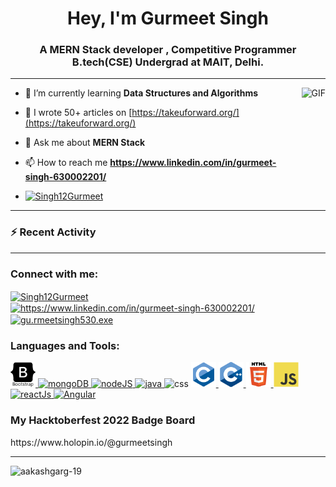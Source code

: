 <h1 align="center">Hey, I'm Gurmeet Singh</h1>
<h3 align="center">A MERN Stack developer , Competitive Programmer B.tech(CSE) Undergrad at MAIT, Delhi.</h3>

<hr>
<img align="right" height="190px" alt="GIF" src="https://media.giphy.com/media/M9gbBd9nbDrOTu1Mqx/giphy.gif" />

- 🌱 I’m currently learning **Data Structures and Algorithms**

- 📝 I wrote 50+ articles on [https://takeuforward.org/](https://takeuforward.org/)

- 💬 Ask me about **MERN Stack**

- 📫 How to reach me **https://www.linkedin.com/in/gurmeet-singh-630002201/**
- <p align="left"> <a href="https://twitter.com/Singh12Gurmeet" target="blank"><img height="20px" src="https://img.shields.io/twitter/follow/Singh12Gurmeet?logo=twitter&style=for-the-badge" alt="Singh12Gurmeet" /></a> </p>

---

### :zap: Recent Activity

<!--START_SECTION:activity-->
<!--END_SECTION:activity-->

---
<h3 align="left">Connect with me:</h3>
<p align="left">
<a href="https://twitter.com/Singh12Gurmeet" target="blank"><img align="center" src="https://raw.githubusercontent.com/rahuldkjain/github-profile-readme-generator/master/src/images/icons/Social/twitter.svg" alt="Singh12Gurmeet" height="30" width="40" /></a>
<a href="https://www.linkedin.com/in/gurmeet-singh-630002201/" target="blank"><img align="center" src="https://raw.githubusercontent.com/rahuldkjain/github-profile-readme-generator/master/src/images/icons/Social/linked-in-alt.svg" alt="https://www.linkedin.com/in/gurmeet-singh-630002201/" height="30" width="40" /></a>
<a href="https://www.instagram.com/gu.rmeetsingh530/" target="blank"><img align="center" src="https://raw.githubusercontent.com/rahuldkjain/github-profile-readme-generator/master/src/images/icons/Social/instagram.svg" alt="gu.rmeetsingh530.exe" height="30" width="40" /></a>
</p>
<h3 align="left">Languages and Tools:</h3>
<p align="left"> <a href="https://getbootstrap.com" target="_blank"> <img src="https://raw.githubusercontent.com/devicons/devicon/master/icons/bootstrap/bootstrap-plain-wordmark.svg" alt="bootstrap" width="40" height="40"/> </a> 
<a href="https://www.mongodb.com/" target="_blank"> <img src="https://www.opc-router.de/wp-content/uploads/2021/03/mongodb_thumbnail.png" alt="mongoDB" width="40" height="40"/> </a>
<a href="https://nodejs.org/en/docs/" target="_blank"> <img src="https://upload.wikimedia.org/wikipedia/commons/thumb/d/d9/Node.js_logo.svg/1200px-Node.js_logo.svg.png" alt="nodeJS" width="40" height="40"/> </a>
<a href="https://www.java.com/en/" target="_blank"> <img src="https://upload.wikimedia.org/wikipedia/en/thumb/3/30/Java_programming_language_logo.svg/1200px-Java_programming_language_logo.svg.png" alt="java" width="40" height="40"/> </a>
<img src="https://upload.wikimedia.org/wikipedia/commons/thumb/d/d5/CSS3_logo_and_wordmark.svg/1200px-CSS3_logo_and_wordmark.svg.png" alt="css" width="40" height="40"/>
<a href="https://www.cprogramming.com/" target="_blank"> <img src="https://raw.githubusercontent.com/devicons/devicon/master/icons/c/c-original.svg" alt="c" width="40" height="40"/> </a> <a href="https://www.w3schools.com/cpp/" target="_blank"> <img src="https://raw.githubusercontent.com/devicons/devicon/master/icons/cplusplus/cplusplus-original.svg" alt="cplusplus" width="40" height="40"/>  <a href="https://www.w3.org/html/" target="_blank"> <img src="https://raw.githubusercontent.com/devicons/devicon/master/icons/html5/html5-original-wordmark.svg" alt="html5" width="40" height="40"/> </a> <a href="https://developer.mozilla.org/en-US/docs/Web/JavaScript" target="_blank"> <img src="https://raw.githubusercontent.com/devicons/devicon/master/icons/javascript/javascript-original.svg" alt="javascript" width="40" height="40"/> </a>
<a href="https://reactjs.org/" target="_blank"> <img src="https://upload.wikimedia.org/wikipedia/commons/thumb/a/a7/React-icon.svg/1200px-React-icon.svg.png" alt="reactJs" width="40" height="40"/> </a>
<a href="https://angular.io/" target="_blank"> <img src="https://upload.wikimedia.org/wikipedia/commons/thumb/c/cf/Angular_full_color_logo.svg/1200px-Angular_full_color_logo.svg.png" alt="Angular" width="40" height="40"/> </a>
</p>
<h3 align="left">My Hacktoberfest 2022 Badge Board</h3>
<p align="left">
https://www.holopin.io/@gurmeetsingh
<p>
<hr>
<p><img align="left" height="175px"  width="385px" src="https://github-readme-stats.vercel.app/api/top-langs?username=Gurmeet-Singh657&show_icons=true&locale=en&layout=compact" alt="aakashgarg-19" /></p>
